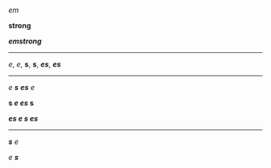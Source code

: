 _em_

__strong__

___emstrong___

---

_e_, _e_, __s__, __s__, ___es___, ___es___

---

_e __s__ ___es___ e_

__s _e_ ___es___ s__

___es _e_ __s__ es___

---

___s__ e_

_e __s___

